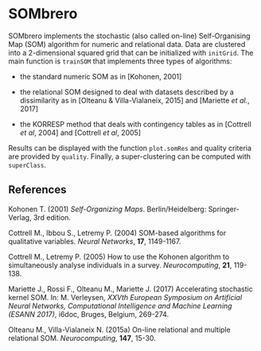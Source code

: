 SOMbrero
================

SOMbrero implements the stochastic (also called on-line) Self-Organising Map (SOM) algorithm for numeric and relational data. Data are clustered into a 2-dimensional squared grid that can be initialized with `initGrid`. The main function is `trainSOM` that implements three types of algorithms:

-   the standard numeric SOM as in \[Kohonen, 2001\]

-   the relational SOM designed to deal with datasets described by a dissimilarity as in \[Olteanu & Villa-Vialaneix, 2015\] and \[Mariette *et al.*, 2017\]

-   the KORRESP method that deals with contingency tables as in \[Cottrell *et al*, 2004\] and \[Cottrell *et al*, 2005\]

Results can be displayed with the function `plot.somRes` and quality criteria are provided by `quality`. Finally, a super-clustering can be computed with `superClass`.

References
----------

Kohonen T. (2001) *Self-Organizing Maps*. Berlin/Heidelberg: Springer-Verlag, 3rd edition.

Cottrell M., Ibbou S., Letremy P. (2004) SOM-based algorithms for qualitative variables. *Neural Networks*, **17**, 1149-1167.

Cottrell M., Letremy P. (2005) How to use the Kohonen algorithm to simultaneously analyse individuals in a survey. *Neurocomputing*, **21**, 119-138.

Mariette J., Rossi F., Olteanu M., Mariette J. (2017) Accelerating stochastic kernel SOM. In: M. Verleysen, *XXVth European Symposium on Artificial Neural Networks, Computational Intelligence and Machine Learning (ESANN 2017)*, i6doc, Bruges, Belgium, 269-274.

Olteanu M., Villa-Vialaneix N. (2015a) On-line relational and multiple relational SOM. *Neurocomputing*, **147**, 15-30.
